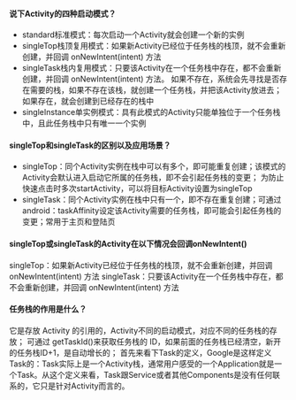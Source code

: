 #### 说下Activity的四种启动模式？
+ standard标准模式：每次启动一个Activity就会创建一个新的实例
+ singleTop栈顶复用模式：如果新Activity已经位于任务栈的栈顶，就不会重新创建，并回调 onNewIntent(intent) 方法
+ singleTask栈内复用模式：只要该Activity在一个任务栈中存在，都不会重新创建，并回调 onNewIntent(intent) 方法。
如果不存在，系统会先寻找是否存在需要的栈，如果不存在该栈，就创建一个任务栈，并把该Activity放进去；如果存在，就会创建到已经存在的栈中
+ singleInstance单实例模式：具有此模式的Activity只能单独位于一个任务栈中，且此任务栈中只有唯一一个实例

#### singleTop和singleTask的区别以及应用场景？
+ singleTop：同个Activity实例在栈中可以有多个，即可能重复创建；该模式的Activity会默认进入启动它所属的任务栈，即不会引起任务栈的变更；
为防止快速点击时多次startActivity，可以将目标Activity设置为singleTop
+ singleTask：同个Activity实例在栈中只有一个，即不存在重复创建；可通过android：taskAffinity设定该Activity需要的任务栈，即可能会引起任务栈的变更；常用于主页和登陆页

#### singleTop或singleTask的Activity在以下情况会回调onNewIntent()
singleTop：如果新Activity已经位于任务栈的栈顶，就不会重新创建，并回调 onNewIntent(intent) 方法
singleTask：只要该Activity在一个任务栈中存在，都不会重新创建，并回调 onNewIntent(intent) 方法

#### 任务栈的作用是什么？
它是存放 Activity 的引用的，Activity不同的启动模式，对应不同的任务栈的存放；
可通过 getTaskId()来获取任务栈的 ID，如果前面的任务栈已经清空，新开的任务栈ID+1，是自动增长的；
首先来看下Task的定义，Google是这样定义Task的：Task实际上是一个Activity栈，通常用户感受的一个Application就是一个Task。从这个定义来看，Task跟Service或者其他Components是没有任何联系的，它只是针对Activity而言的。


